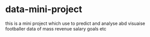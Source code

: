 # data-mini-project
this is a mini project which use to predict and analyse abd visuaise footballer data of mass revenue salary goals etc
